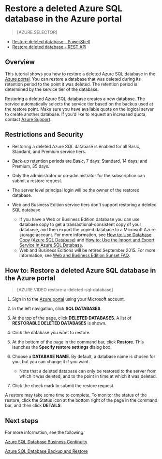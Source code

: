 <properties 
   pageTitle="Restore a deleted Azure SQL database in the Azure portal" 
   description="Microsoft Azure SQL Database, restore deleted database, recover deleted database, Azure Management Portal, Azure portal" 
   services="sql-database" 
   documentationCenter="" 
   authors="elfisher" 
   manager="jeffreyg" 
   editor="v-romcal"/>

<tags
   ms.service="sql-database"
   ms.devlang="NA"
   ms.topic="article"
   ms.tgt_pltfrm="NA"
   ms.workload="storage-backup-recovery" 
   ms.date="03/18/2015"
   ms.author="elfish; v-romcal"/>

# Restore a deleted Azure SQL database in the Azure portal

> [AZURE.SELECTOR]
- [Restore deleted database - PowerShell](sql-database-restore-deleted-database-tutorial-powershell.md)
- [Restore deleted database - REST API](sql-database-restore-deleted-database-tutorial-rest.md)

## Overview

This tutorial shows you how to restore a deleted Azure SQL database in the [Azure portal](http://manage.windowsazure.com). You can restore a database that was deleted during its retention period to the point it was deleted. The retention period is determined by the service tier of the database.

Restoring a deleted Azure SQL database creates a new database. The service automatically selects the service tier based on the backup used at the restore point. Make sure you have available quota on the logical server to create another database. If you'd like to request an increased quota, contact [Azure Support](http://azure.microsoft.com/support/options/).

## Restrictions and Security

* Restoring a deleted Azure SQL database is enabled for all Basic, Standard, and Premium service tiers. 

* Back-up retention periods are Basic, 7 days; Standard, 14 days; and Premium, 35 days.

* Only the administrator or co-administrator for the subscription can submit a restore request.

* The server level principal login will be the owner of the restored database.
 
* Web and Business Edition service tiers don't support restoring a deleted SQL database.
 
	* If you have a Web or Business Edition database you can use database copy to get a transactional-consistent copy of your database, and then export the copied database to a Microsoft Azure storage account. For more information, see [How to: Use Database Copy (Azure SQL Database)](http://msdn.microsoft.com/library/azure/ff951631.aspx) and [How to: Use the Import and Export Service in Azure SQL Database](http://msdn.microsoft.com/library/azure/hh335292.aspx).
	* Web and Business Editions will be retired September 2015. For more information, see [Web and Business Edition Sunset FAQ](http://msdn.microsoft.com/library/azure/dn741330.aspx).

## How to: Restore a deleted Azure SQL database in the Azure portal

> [AZURE.VIDEO restore-a-deleted-sql-database]

1. Sign in to the [Azure portal](http://manage.windowsazure.com) using your Microsoft account.

2. In the left navigation, click **SQL DATABASES**.

3. At the top of the page, click **DELETED DATABASES**. A list of **RESTORABLE DELETED DATABASES** is shown. 

4. Click the database you want to restore.

6. At the bottom of the page in the command bar, click **Restore**. This launches the **Specify restore settings** dialog box. 

7. Choose a **DATABASE NAME**. By default, a database name is chosen for you, but you can change it if you want.   

	* Note that a deleted database can only be restored to the server from which it was deleted, and to the point in time at which it was deleted.   

8. Click the check mark to submit the restore request.

A restore may take some time to complete. To monitor the status of the restore, click the Status icon at the bottom right of the page in the command bar, and then click **DETAILS**.

## Next steps

For more information, see the following: 

[Azure SQL Database Business Continuity](http://msdn.microsoft.com/library/azure/hh852669.aspx)

[Azure SQL Database Backup and Restore](http://msdn.microsoft.com/library/azure/jj650016.aspx) 